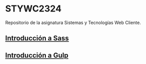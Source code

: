 # STYWC2324
Repositorio de la asignatura Sistemas y Tecnologías Web Cliente.

## [Introducción a Sass](https://github.com/isanchezberriel/STYWC2324/blob/main/Sass/Sass.md)
## [Introducción a Gulp](https://github.com/isanchezberriel/STYWC2324/blob/main/Sass/Sass.md)

